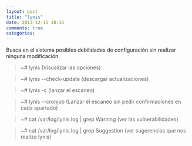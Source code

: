 ```yaml
---
layout: post
title: "lynis"
date: 2013-12-15 18:16
comments: true
categories: 
---
```

Busca en el sistema posibles debilidades de configuración sin realizar ninguna modificación.

>~# lynis      (Visualizar las opciones)

>~# lynis --check-update    (descargar actualizaciones)

>~# lynis -c      (lanzar el escaneo)

>~# lynis --cronjob (Lanzar el escaneo sin pedir confirmaciones en cada apartado)

>~# cat /var/log/lynis.log | grep Warning (ver las vulnerabilidades)

>~# cat /var/log/lynis.log | grep Suggestion (ver sugerencias que nos realiza lynis)

